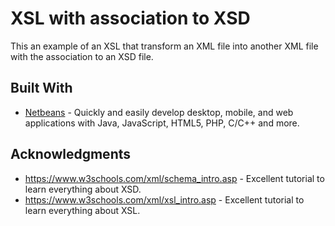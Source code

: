 # XSL with association to XSD

This an example of an XSL that transform an XML file into another XML file with the association to an XSD file.

## Built With

* [Netbeans](https://netbeans.org/) - Quickly and easily develop desktop, mobile, and web applications
with Java, JavaScript, HTML5, PHP, C/C++ and more.

## Acknowledgments

* https://www.w3schools.com/xml/schema_intro.asp - Excellent tutorial to learn everything about XSD.
* https://www.w3schools.com/xml/xsl_intro.asp - Excellent tutorial to learn everything about XSL.
